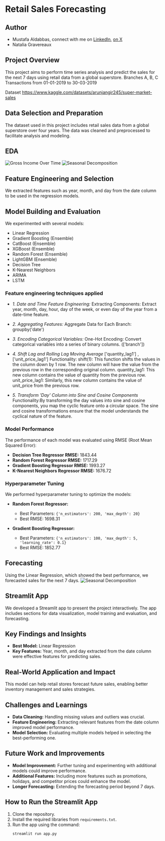 
# Retail Sales Forecasting
## Author 
* Mustafa Aldabbas, connect with me on [LinkedIn](https://www.linkedin.com/in/mustafa-aldabbas-85256b95/), [on X](https://x.com/Mustafa_dabbas)
* Natalia Gravereaux

## Project Overview

This project aims to perform time series analysis and predict the sales for the next 7 days using retail data from a global superstore.
Branches A, B, C
Transactions from 01-01-2019 to 30-03-2019

Dataset https://www.kaggle.com/datasets/arunjangir245/super-market-sales

## Data Selection and Preparation

The dataset used in this project includes retail sales data from a global superstore over four years. The data was cleaned and preprocessed to facilitate analysis and modeling.

## EDA
![Gross Income Over Time](https://github.com/MustafaAldabbas/Machine_learning_superstore/blob/main/my%20pic/gross_income__over_time.png)
![Seasonal Decomposition](https://github.com/MustafaAldabbas/Machine_learning_superstore/blob/main/my%20pic/seasonal_decomposition.png)

## Feature Engineering and Selection

We extracted features such as year, month, and day from the date column to be used in the regression models.

## Model Building and Evaluation

We experimented with several models:
- Linear Regression 
- Gradient Boosting (Ensemble)
- CatBoost (Ensemble)
- XGBoost (Ensemble)
- Random Forest  (Ensemble)
- LightGBM (Ensemble)
- Decision Tree 
- K-Nearest Neighbors 
- ARIMA 
- LSTM

### Feature engineering techniques applied
- *1.  Date and Time Feature Engineering:*
Extracting Components: Extract year, month, day, hour, day of the week, or even day of the year from a date-time feature.

- *2. Aggregating Features:*
Aggregate Data for Each Branch:
groupby('date')

- *3. Encoding Categorical Variables:*
One-Hot Encoding: Convert categorical variables into a series of binary columns. (['branch'])

- *4. Shift Lag and Rolling Lag Moving Average*
 ['quantity_lag1'] , ['unit_price_lag1'] 
Functionality:
shift(1): This function shifts the values in the column down by 1 row. The new column will have the value from the previous row in the corresponding original column.
quantity_lag1: This new column contains the value of quantity from the previous row.
unit_price_lag1: Similarly, this new column contains the value of unit_price from the previous row.

- *5. Transform 'Day' Column into Sine and Cosine Components*
Functionality:By transforming the day values into sine and cosine components, you map the cyclic feature onto a circular space. The sine and cosine transformations ensure that the model understands the cyclical nature of the feature.


### Model Performance

The performance of each model was evaluated using RMSE (Root Mean Squared Error):

- **Decision Tree Regressor RMSE:** 1843.44
- **Random Forest Regressor RMSE:** 1717.29
- **Gradient Boosting Regressor RMSE:** 1993.27
- **K-Nearest Neighbors Regressor RMSE:** 1676.72

### Hyperparameter Tuning

We performed hyperparameter tuning to optimize the models:

- **Random Forest Regressor:**
  - Best Parameters: `{'n_estimators': 200, 'max_depth': 20}`
  - Best RMSE: 1698.31

- **Gradient Boosting Regressor:**
  - Best Parameters: `{'n_estimators': 100, 'max_depth': 5, 'learning_rate': 0.1}`
  - Best RMSE: 1852.77

## Forecasting

Using the Linear Regression, which showed the best performance, we forecasted sales for the next 7 days.
![Seasonal Decomposition](https://github.com/MustafaAldabbas/Machine_learning_superstore/blob/main/my%20pic/viz_gross_income_per_day.png)

## Streamlit App

We developed a Streamlit app to present the project interactively. The app includes sections for data visualization, model training and evaluation, and forecasting.

## Key Findings and Insights

- **Best Model:** Linear Regression
- **Key Features:** Year, month, and day extracted from the date column were effective features for predicting sales.

## Real-World Application and Impact

This model can help retail stores forecast future sales, enabling better inventory management and sales strategies.

## Challenges and Learnings

- **Data Cleaning:** Handling missing values and outliers was crucial.
- **Feature Engineering:** Extracting relevant features from the date column improved model performance.
- **Model Selection:** Evaluating multiple models helped in selecting the best-performing one.

## Future Work and Improvements

- **Model Improvement:** Further tuning and experimenting with additional models could improve performance.
- **Additional Features:** Including more features such as promotions, holidays, and competitor prices could enhance the model.
- **Longer Forecasting:** Extending the forecasting period beyond 7 days.

## How to Run the Streamlit App

1. Clone the repository.
2. Install the required libraries from `requirements.txt`.
3. Run the app using the command:
   ```bash
   streamlit run app.py
   ```

